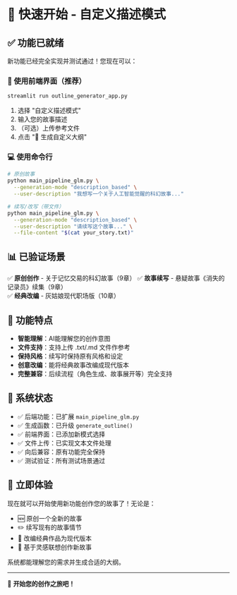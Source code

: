 # 🚀 快速开始 - 自定义描述模式

## ✅ 功能已就绪

新功能已经完全实现并测试通过！您现在可以：

### 🎨 使用前端界面（推荐）
```bash
streamlit run outline_generator_app.py
```
1. 选择 "自定义描述模式"
2. 输入您的故事描述
3. （可选）上传参考文件
4. 点击 "🎨 生成自定义大纲"

### 💻 使用命令行
```bash
# 原创故事
python main_pipeline_glm.py \
  --generation-mode "description_based" \
  --user-description "我想写一个关于人工智能觉醒的科幻故事..."

# 续写/改写（带文件）
python main_pipeline_glm.py \
  --generation-mode "description_based" \
  --user-description "请续写这个故事..." \
  --file-content "$(cat your_story.txt)"
```

## 📊 已验证场景

✅ **原创创作** - 关于记忆交易的科幻故事（9章）
✅ **故事续写** - 悬疑故事《消失的记录员》续集（9章）  
✅ **经典改编** - 灰姑娘现代职场版（10章）

## 🎯 功能特点

- **智能理解**：AI能理解您的创作意图
- **文件支持**：支持上传 .txt/.md 文件作参考
- **保持风格**：续写时保持原有风格和设定
- **创意改编**：能将经典故事改编成现代版本
- **完整兼容**：后续流程（角色生成、故事展开等）完全支持

## 🔧 系统状态

- ✅ 后端功能：已扩展 `main_pipeline_glm.py`
- ✅ 生成函数：已升级 `generate_outline()`
- ✅ 前端界面：已添加新模式选择
- ✅ 文件上传：已实现文本文件处理
- ✅ 向后兼容：原有功能完全保持
- ✅ 测试验证：所有测试场景通过

## 🌟 立即体验

现在就可以开始使用新功能创作您的故事了！无论是：
- 🆕 原创一个全新的故事
- ✏️ 续写现有的故事情节
- 🔄 改编经典作品为现代版本
- 💭 基于灵感联想创作新故事

系统都能理解您的需求并生成合适的大纲。

---
🎉 **开始您的创作之旅吧！**
